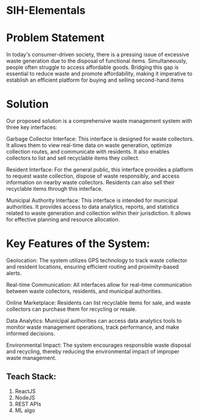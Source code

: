 # SIH-Elementals

# Problem Statement 
  In today's consumer-driven society, there is a pressing issue of excessive waste generation due to the disposal of functional items. Simultaneously, people often struggle to access affordable goods. Bridging this gap is essential to reduce waste and promote affordability, making it imperative to establish an efficient platform for buying and selling second-hand items

# Solution

Our proposed solution is a comprehensive waste management system with three key interfaces:

Garbage Collector Interface: This interface is designed for waste collectors. It allows them to view real-time data on waste generation, optimize collection routes, and communicate with residents. It also enables collectors to list and sell recyclable items they collect.

Resident Interface: For the general public, this interface provides a platform to request waste collection, dispose of waste responsibly, and access information on nearby waste collectors. Residents can also sell their recyclable items through this interface.

Municipal Authority Interface: This interface is intended for municipal authorities. It provides access to data analytics, reports, and statistics related to waste generation and collection within their jurisdiction. It allows for effective planning and resource allocation.

# Key Features of the System:

Geolocation: The system utilizes GPS technology to track waste collector and resident locations, ensuring efficient routing and proximity-based alerts.

Real-time Communication: All interfaces allow for real-time communication between waste collectors, residents, and municipal authorities.

Online Marketplace: Residents can list recyclable items for sale, and waste collectors can purchase them for recycling or resale.

Data Analytics: Municipal authorities can access data analytics tools to monitor waste management operations, track performance, and make informed decisions.

Environmental Impact: The system encourages responsible waste disposal and recycling, thereby reducing the environmental impact of improper waste management.

## Teach Stack: 
1. ReactJS
2. NodeJS
3. REST APIs
4. ML algo
